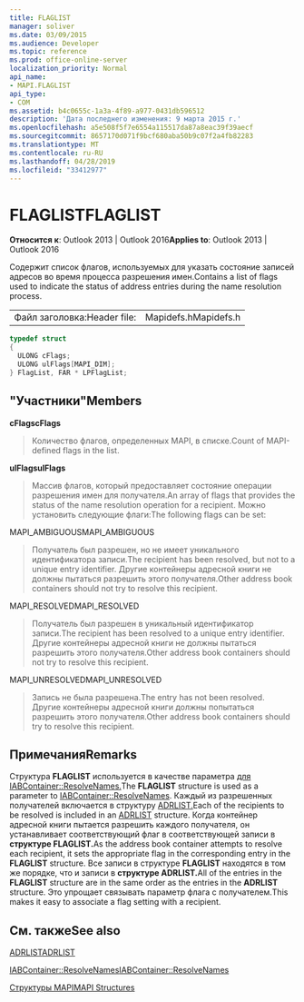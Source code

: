 ```yaml
---
title: FLAGLIST
manager: soliver
ms.date: 03/09/2015
ms.audience: Developer
ms.topic: reference
ms.prod: office-online-server
localization_priority: Normal
api_name:
- MAPI.FLAGLIST
api_type:
- COM
ms.assetid: b4c0655c-1a3a-4f89-a977-0431db596512
description: 'Дата последнего изменения: 9 марта 2015 г.'
ms.openlocfilehash: a5e508f5f7e6554a115517da87a8eac39f39aecf
ms.sourcegitcommit: 8657170d071f9bcf680aba50b9c07f2a4fb82283
ms.translationtype: MT
ms.contentlocale: ru-RU
ms.lasthandoff: 04/28/2019
ms.locfileid: "33412977"
---
```

# <a name="flaglist"></a><span data-ttu-id="5dc02-103">FLAGLIST</span><span class="sxs-lookup"><span data-stu-id="5dc02-103">FLAGLIST</span></span>

  
  
<span data-ttu-id="5dc02-104">**Относится к**: Outlook 2013 | Outlook 2016</span><span class="sxs-lookup"><span data-stu-id="5dc02-104">**Applies to**: Outlook 2013 | Outlook 2016</span></span> 
  
<span data-ttu-id="5dc02-105">Содержит список флагов, используемых для указать состояние записей адресов во время процесса разрешения имен.</span><span class="sxs-lookup"><span data-stu-id="5dc02-105">Contains a list of flags used to indicate the status of address entries during the name resolution process.</span></span>
  
|||
|:-----|:-----|
|<span data-ttu-id="5dc02-106">Файл заголовка:</span><span class="sxs-lookup"><span data-stu-id="5dc02-106">Header file:</span></span>  <br/> |<span data-ttu-id="5dc02-107">Mapidefs.h</span><span class="sxs-lookup"><span data-stu-id="5dc02-107">Mapidefs.h</span></span>  <br/> |
   
```cpp
typedef struct
{
  ULONG cFlags;
  ULONG ulFlags[MAPI_DIM];
} FlagList, FAR * LPFlagList;

```

## <a name="members"></a><span data-ttu-id="5dc02-108">"Участники"</span><span class="sxs-lookup"><span data-stu-id="5dc02-108">Members</span></span>

 <span data-ttu-id="5dc02-109">**cFlags**</span><span class="sxs-lookup"><span data-stu-id="5dc02-109">**cFlags**</span></span>
  
> <span data-ttu-id="5dc02-110">Количество флагов, определенных MAPI, в списке.</span><span class="sxs-lookup"><span data-stu-id="5dc02-110">Count of MAPI-defined flags in the list.</span></span>
    
 <span data-ttu-id="5dc02-111">**ulFlags**</span><span class="sxs-lookup"><span data-stu-id="5dc02-111">**ulFlags**</span></span>
  
> <span data-ttu-id="5dc02-112">Массив флагов, который предоставляет состояние операции разрешения имен для получателя.</span><span class="sxs-lookup"><span data-stu-id="5dc02-112">An array of flags that provides the status of the name resolution operation for a recipient.</span></span> <span data-ttu-id="5dc02-113">Можно установить следующие флаги:</span><span class="sxs-lookup"><span data-stu-id="5dc02-113">The following flags can be set:</span></span>
    
<span data-ttu-id="5dc02-114">MAPI_AMBIGUOUS</span><span class="sxs-lookup"><span data-stu-id="5dc02-114">MAPI_AMBIGUOUS</span></span> 
  
> <span data-ttu-id="5dc02-115">Получатель был разрешен, но не имеет уникального идентификатора записи.</span><span class="sxs-lookup"><span data-stu-id="5dc02-115">The recipient has been resolved, but not to a unique entry identifier.</span></span> <span data-ttu-id="5dc02-116">Другие контейнеры адресной книги не должны пытаться разрешить этого получателя.</span><span class="sxs-lookup"><span data-stu-id="5dc02-116">Other address book containers should not try to resolve this recipient.</span></span> 
    
<span data-ttu-id="5dc02-117">MAPI_RESOLVED</span><span class="sxs-lookup"><span data-stu-id="5dc02-117">MAPI_RESOLVED</span></span> 
  
> <span data-ttu-id="5dc02-118">Получатель был разрешен в уникальный идентификатор записи.</span><span class="sxs-lookup"><span data-stu-id="5dc02-118">The recipient has been resolved to a unique entry identifier.</span></span> <span data-ttu-id="5dc02-119">Другие контейнеры адресной книги не должны пытаться разрешить этого получателя.</span><span class="sxs-lookup"><span data-stu-id="5dc02-119">Other address book containers should not try to resolve this recipient.</span></span> 
    
<span data-ttu-id="5dc02-120">MAPI_UNRESOLVED</span><span class="sxs-lookup"><span data-stu-id="5dc02-120">MAPI_UNRESOLVED</span></span> 
  
> <span data-ttu-id="5dc02-121">Запись не была разрешена.</span><span class="sxs-lookup"><span data-stu-id="5dc02-121">The entry has not been resolved.</span></span> <span data-ttu-id="5dc02-122">Другие контейнеры адресной книги должны попытаться разрешить этого получателя.</span><span class="sxs-lookup"><span data-stu-id="5dc02-122">Other address book containers should try to resolve this recipient.</span></span>
    
## <a name="remarks"></a><span data-ttu-id="5dc02-123">Примечания</span><span class="sxs-lookup"><span data-stu-id="5dc02-123">Remarks</span></span>

<span data-ttu-id="5dc02-124">Структура **FLAGLIST** используется в качестве параметра [для IABContainer::ResolveNames.](iabcontainer-resolvenames.md)</span><span class="sxs-lookup"><span data-stu-id="5dc02-124">The **FLAGLIST** structure is used as a parameter to [IABContainer::ResolveNames](iabcontainer-resolvenames.md).</span></span> <span data-ttu-id="5dc02-125">Каждый из разрешенных получателей включается в структуру [ADRLIST.](adrlist.md)</span><span class="sxs-lookup"><span data-stu-id="5dc02-125">Each of the recipients to be resolved is included in an [ADRLIST](adrlist.md) structure.</span></span> <span data-ttu-id="5dc02-126">Когда контейнер адресной книги пытается разрешить каждого получателя, он устанавливает соответствующий флаг в соответствующей записи в **структуре FLAGLIST.**</span><span class="sxs-lookup"><span data-stu-id="5dc02-126">As the address book container attempts to resolve each recipient, it sets the appropriate flag in the corresponding entry in the **FLAGLIST** structure.</span></span> <span data-ttu-id="5dc02-127">Все записи в структуре **FLAGLIST** находятся в том же порядке, что и записи в **структуре ADRLIST.**</span><span class="sxs-lookup"><span data-stu-id="5dc02-127">All of the entries in the **FLAGLIST** structure are in the same order as the entries in the **ADRLIST** structure.</span></span> <span data-ttu-id="5dc02-128">Это упрощает связывать параметр флага с получателем.</span><span class="sxs-lookup"><span data-stu-id="5dc02-128">This makes it easy to associate a flag setting with a recipient.</span></span> 
  
## <a name="see-also"></a><span data-ttu-id="5dc02-129">См. также</span><span class="sxs-lookup"><span data-stu-id="5dc02-129">See also</span></span>



[<span data-ttu-id="5dc02-130">ADRLIST</span><span class="sxs-lookup"><span data-stu-id="5dc02-130">ADRLIST</span></span>](adrlist.md)
  
[<span data-ttu-id="5dc02-131">IABContainer::ResolveNames</span><span class="sxs-lookup"><span data-stu-id="5dc02-131">IABContainer::ResolveNames</span></span>](iabcontainer-resolvenames.md)


[<span data-ttu-id="5dc02-132">Структуры MAPI</span><span class="sxs-lookup"><span data-stu-id="5dc02-132">MAPI Structures</span></span>](mapi-structures.md)

